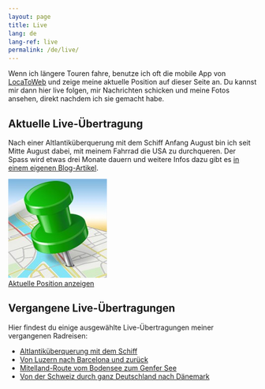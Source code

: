 ```yaml
---
layout: page
title: Live
lang: de
lang-ref: live
permalink: /de/live/
---
```


Wenn ich längere Touren fahre, benutze ich oft die mobile App von [LocaToWeb](https://locatoweb.com/user/mcpringle) und zeige meine aktuelle Position auf dieser Seite an. Du kannst mir dann hier live folgen, mir Nachrichten schicken und meine Fotos ansehen, direkt nachdem ich sie gemacht habe.

## Aktuelle Live-Übertragung

Nach einer Altlantiküberquerung mit dem Schiff Anfang August bin ich seit Mitte August dabei, mit meinem Fahrrad die USA zu durchqueren. Der Spass wird etwas drei Monate dauern und weitere Infos dazu gibt es [in einem eigenen Blog-Artikel](/de/2019/07/30/Sabbatical-2019-USA/).

[![LocaToWeb](/images/locatoweb.jpg)  
Aktuelle Position anzeigen](https://locatoweb.com/map/single/1238186268)

## Vergangene Live-Übertragungen

Hier findest du einige ausgewählte Live-Übertragungen meiner vergangenen Radreisen:

- [Altlantiküberquerung mit dem Schiff](https://locatoweb.com/map/single/1130185043)
- [Von Luzern nach Barcelona und zurück](https://locatoweb.com/map/single/0509174878)
- [Mitelland-Route vom Bodensee zum Genfer See](https://locatoweb.com/map/single/0716172140)
- [Von der Schweiz durch ganz Deutschland nach Dänemark](https://locatoweb.com/map/single/0634149103)
